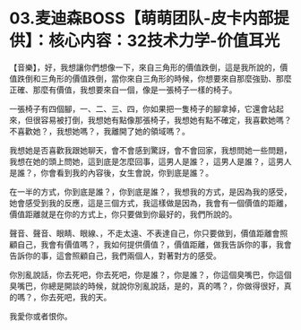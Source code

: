 # 03.麦迪森BOSS【萌萌团队-皮卡内部提供】：核心内容：32技术力学-价值耳光

【音樂】，好，我想讓你們想像一下，來自三角形的價值跌倒，這是我所說的，價值跌倒和三角形的價值跌倒，當你來自三角形的時候，你想要來自那麼強勁、那麼正確、那麼有價值，我想要來自一個，像是一張椅子一樣的椅子。

一張椅子有四個腳，一、二、三、四，你如果把一隻椅子的腳拿掉，它還會站起來，但很容易被打倒，我想她有點像那張椅子，我想她有點不確定，我喜歡她嗎？不喜歡她？，我想她嗎？，我離開了她的領域嗎？。

我想她是否喜歡我跟她聊天，會不會感到驚訝，會不會回家，我想問她一些問題，我想在她的頭上問她，這到底是怎麼回事，這男人是誰？，這男人是誰？，這男人是誰？，你會看到我的內容後，女生會說，你到底是誰？。

在一半的方式，你到底是誰？，你到底是誰？，我想我的方式，是因為我的感受，她會感受到我的反應，這是三個方式，我這樣做是因為，我會有一個價值的距離，價值距離就是在你的方式上，你只要做到你最好的，我們所說的。

聲音、聲音、眼睛、眼線、，不走太遠、不表達自己，你只要做到，價值距離會照顧自己，我會有價值嗎？，我如何提供價值？，價值距離，做我告訴你的事，我會告訴你的事，這會照顧自己，我們兩個人，對著對方的感受。

你別亂說話，你去死吧，你去死吧，你是誰？，你是誰？，你這個臭嘴巴，你這個臭嘴巴，你總是開談的時候，就說你別亂說話，是的，真的嗎？，你做得很好，真的嗎？，你去死吧，我的天。

我愛你或者恨你。